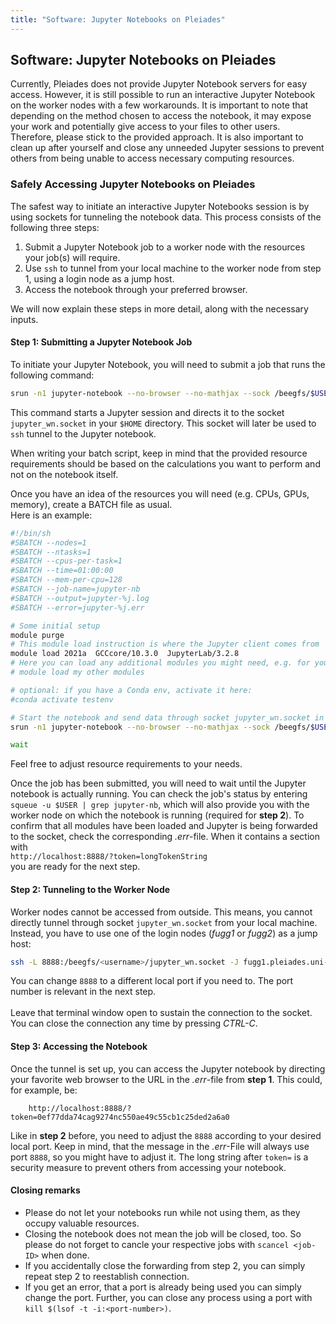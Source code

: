 ```yaml
---
title: "Software: Jupyter Notebooks on Pleiades"
---
```


## Software: Jupyter Notebooks on Pleiades
Currently, Pleiades does not provide Jupyter Notebook servers for easy access. However, it is still possible to run an interactive Jupyter Notebook on the worker nodes with a few workarounds. It is important to note that depending on the method chosen to access the notebook, it may expose your work and potentially give access to your files to other users. Therefore, please stick to the provided approach. It is also important to clean up after yourself and close any unneeded Jupyter sessions to prevent others from being unable to access necessary computing resources.

### Safely Accessing Jupyter Notebooks on Pleiades
The safest way to initiate an interactive Jupyter Notebooks session is by using sockets for tunneling the notebook data.  This process consists of the following three steps:

1. Submit a Jupyter Notebook job to a worker node with the resources your job(s) will require.
2. Use `ssh` to tunnel from your local machine to the worker node from step 1, using a login node as a jump host.
3. Access the notebook through your preferred browser.

We will now explain these steps in more detail, along with the necessary inputs.

#### Step 1: Submitting a Jupyter Notebook Job
To initiate your Jupyter Notebook, you will need to submit a job that runs the following command:

```bash
srun -n1 jupyter-notebook --no-browser --no-mathjax --sock /beegfs/$USER/jupyter_wn.socket
```

This command starts a Jupyter session and directs it to the socket `jupyter_wn.socket` in your `$HOME` directory. This socket will later be used to `ssh` tunnel to the Jupyter notebook.  
  
When writing your batch script, keep in mind that the provided resource requirements should be based on the calculations you want to perform and not on the notebook itself.  
  
Once you have an idea of the resources you will need (e.g. CPUs, GPUs, memory), create a BATCH file as usual.  
Here is an example:

```bash
#!/bin/sh
#SBATCH --nodes=1
#SBATCH --ntasks=1
#SBATCH --cpus-per-task=1
#SBATCH --time=01:00:00
#SBATCH --mem-per-cpu=128
#SBATCH --job-name=jupyter-nb
#SBATCH --output=jupyter-%j.log
#SBATCH --error=jupyter-%j.err

# Some initial setup
module purge
# This module load instruction is where the Jupyter client comes from
module load 2021a  GCCcore/10.3.0  JupyterLab/3.2.8
# Here you can load any additional modules you might need, e.g. for your simulations or for running R notebooks
# module load my other modules

# optional: if you have a Conda env, activate it here:
#conda activate testenv

# Start the notebook and send data through socket jupyter_wn.socket in $HOME
srun -n1 jupyter-notebook --no-browser --no-mathjax --sock /beegfs/$USER/jupyter_wn.socket

wait
```
    
Feel free to adjust resource requirements to your needs. 

Once the job has been submitted, you will need to wait until the Jupyter notebook is actually running. You can check the job's status by entering `squeue -u $USER | grep jupyter-nb`, which will also provide you with the worker node on which the notebook is running (required for **step 2**). To confirm that all modules have been loaded and Jupyter is being forwarded to the socket, check the corresponding *.err*-file. When it contains a section with  
`http://localhost:8888/?token=longTokenString`  
you are ready for the next step.


#### Step 2: Tunneling to the Worker Node
Worker nodes cannot be accessed from outside. This means, you cannot directly tunnel through socket `jupyter_wn.socket` from your local machine. Instead, you have to use one of the login nodes (*fugg1* or *fugg2*) as a jump host:

```bash
ssh -L 8888:/beegfs/<username>/jupyter_wn.socket -J fugg1.pleiades.uni-wuppertal.de <username>@<worker-node>.pleiades.uni-wuppertal.de -N
```

You can change `8888` to a different local port if you need to. The port number is relevant in the next step. \
\
Leave that terminal window open to sustain the connection to the socket. You can close the connection any time by pressing *CTRL-C*.


#### Step 3: Accessing the Notebook
Once the tunnel is set up, you can access the Jupyter notebook by directing your favorite web browser to the URL in the *.err*-file from **step 1**. This could, for example, be:

```
    http://localhost:8888/?token=0ef77dda74cag9274nc550ae49c55cb1c25ded2a6a0
```
    
Like in **step 2** before, you need to adjust the `8888` according to your desired local port. Keep in mind, that the message in the *.err*-File will always use port `8888`, so you might have to adjust it. The long string after `token=` is a security measure to prevent others from accessing your notebook.


#### Closing remarks
* Please do not let your notebooks run while not using them, as they occupy valuable resources.
* Closing the notebook does not mean the job will be closed, too. So please do not forget to cancle your respective jobs with `scancel <job-ID>` when done.
* If you accidentally close the forwarding from step 2, you can simply repeat step 2 to reestablish connection.
* If you get an error, that a port is already being used you can simply change the port. Further, you can close any process using a port with `kill $(lsof -t -i:<port-number>)`. 




















